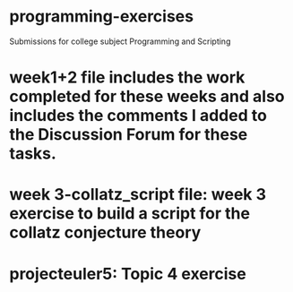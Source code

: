 # programming-exercises
Submissions for college subject Programming and Scripting
# week1+2 file includes the work completed for these weeks and also includes the comments I added to the Discussion Forum for these tasks.
# week 3-collatz_script file: week 3 exercise to build a script for the collatz conjecture theory
# projecteuler5: Topic 4 exercise 
